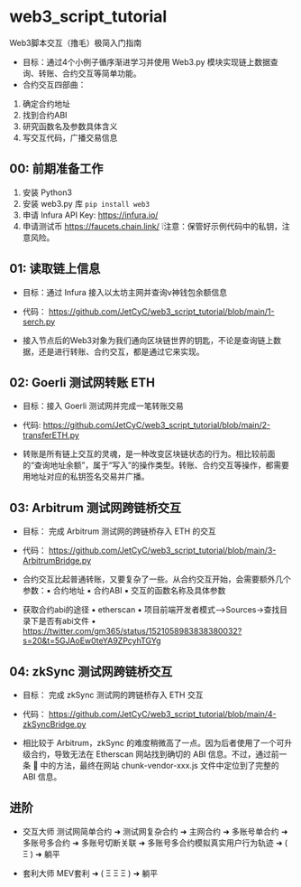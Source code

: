 # web3_script_tutorial

Web3脚本交互（撸毛）极简入门指南

* 目标：通过4个小例子循序渐进学习并使用 Web3.py 模块实现链上数据查询、转账、合约交互等简单功能。
* 合约交互四部曲：
1. 确定合约地址
2. 找到合约ABI
3. 研究函数名及参数具体含义
4. 写交互代码，广播交易信息

## 00: 前期准备工作

1. 安装 Python3
2. 安装 web3.py 库 `pip install web3`
3. 申请 Infura API Key: https://infura.io/
4. 申请测试币 https://faucets.chain.link/
❕注意：保管好示例代码中的私钥，注意风险。

## 01: 读取链上信息

* 目标：通过 Infura 接入以太坊主网并查询v神钱包余额信息
* 代码： https://github.com/JetCyC/web3_script_tutorial/blob/main/1-serch.py

* 接入节点后的Web3对象为我们通向区块链世界的钥匙，不论是查询链上数据，还是进行转账、合约交互，都是通过它来实现。


## 02: Goerli 测试网转账 ETH

* 目标：接入 Goerli 测试网并完成一笔转账交易
* 代码: https://github.com/JetCyC/web3_script_tutorial/blob/main/2-transferETH.py

* 转账是所有链上交互的灵魂，是一种改变区块链状态的行为。相比较前面的“查询地址余额”，属于“写入”的操作类型。转账、合约交互等操作，都需要用地址对应的私钥签名交易并广播。


## 03: Arbitrum 测试网跨链桥交互

* 目标： 完成 Arbitrum 测试网的跨链桥存入 ETH 的交互
* 代码： https://github.com/JetCyC/web3_script_tutorial/blob/main/3-ArbitrumBridge.py

* 合约交互比起普通转账，又要复杂了一些。从合约交互开始，会需要额外几个参数：▪️ 合约地址 ▪️ 合约ABI ▪️ 交互的函数名称及具体参数
* 获取合约abi的途径  ▪️ etherscan ▪️ 项目前端开发者模式—>Sources->查找目录下是否有abi文件 ▪️ https://twitter.com/gm365/status/1521058983838380032?s=20&t=5GJAoEw0teYA9ZPcyhTGYg



## 04: zkSync 测试网跨链桥交互

* 目标： 完成 zkSync 测试网的跨链桥存入 ETH 交互

* 代码： https://github.com/JetCyC/web3_script_tutorial/blob/main/4-zkSyncBridge.py
* 相比较于 Arbitrum，zkSync 的难度稍微高了一点。因为后者使用了一个可升级合约，导致无法在 Etherscan 网站找到确切的 ABI 信息。不过，通过前一条 🧵 中的方法，最终在网站 chunk-vendor-xxx.js 文件中定位到了完整的 ABI 信息。



## 进阶

* 交互大师
测试网简单合约 ➜ 测试网复杂合约 ➜ 主网合约 ➜ 多账号单合约 ➜ 多账号多合约 ➜ 多账号切断关联 ➜ 多账号多合约模拟真实用户行为轨迹 ➜ ( Ξ ) ➜ 躺平

* 套利大师
MEV套利 ➜ ( Ξ Ξ Ξ ) ➜ 躺平
